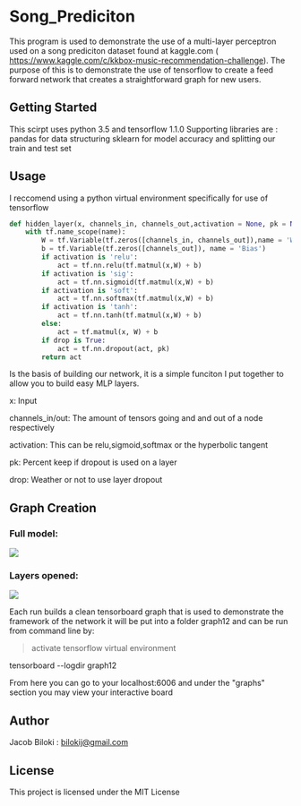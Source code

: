 # Song_Prediciton

This program is used to demonstrate the use of a multi-layer perceptron used on a song prediciton dataset found at kaggle.com ( https://www.kaggle.com/c/kkbox-music-recommendation-challenge).
The purpose of this is to demonstrate the use of tensorflow to create a feed forward network that creates a straightforward graph for new users.

## Getting Started

This scirpt uses python 3.5 and tensorflow 1.1.0
Supporting libraries are :
pandas for data structuring
sklearn for model accuracy and splitting our train and test set

## Usage

I reccomend using a python virtual environment specifically for use of tensorflow

```python
def hidden_layer(x, channels_in, channels_out,activation = None, pk = None, drop = False,name='hlayer'):
    with tf.name_scope(name):
        W = tf.Variable(tf.zeros([channels_in, channels_out]),name = 'Weights')
        b = tf.Variable(tf.zeros([channels_out]), name = 'Bias')
        if activation is 'relu':
            act = tf.nn.relu(tf.matmul(x,W) + b)
        if activation is 'sig':
            act = tf.nn.sigmoid(tf.matmul(x,W) + b)
        if activation is 'soft':
            act = tf.nn.softmax(tf.matmul(x,W) + b)
        if activation is 'tanh':
            act = tf.nn.tanh(tf.matmul(x,W) + b)
        else:
            act = tf.matmul(x, W) + b
        if drop is True:
            act = tf.nn.dropout(act, pk)
        return act
```

Is the basis of building our network, it is a simple funciton I put together to allow you to build easy MLP layers.

x: Input

channels_in/out: The amount of tensors going and and out of a node respectively

activation: This can be relu,sigmoid,softmax or the hyperbolic tangent

pk: Percent keep if dropout is used on a layer

drop: Weather or not to use layer dropout


## Graph Creation

### Full model:
![](https://i.imgur.com/XVycuiC.png)


### Layers opened:

![](https://imgur.com/w1kBDbG.png)

Each run builds a clean tensorboard graph that is used to demonstrate the framework of the network
it will be put into a folder graph12 and can be run from command line by:

> activate tensorflow virtual environment

tensorboard --logdir graph12

From here you can go to your localhost:6006 and under the "graphs" section you may view your interactive board

## Author

Jacob Biloki : bilokij@gmail.com

## License

This project is licensed under the MIT License
